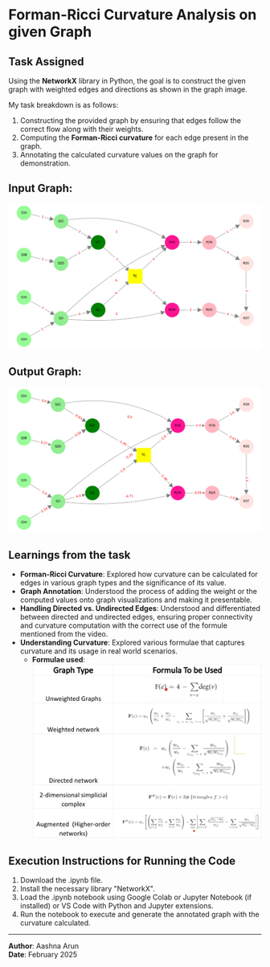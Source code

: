 # Forman-Ricci Curvature Analysis on given Graph

## Task Assigned

Using the **NetworkX** library in Python, the goal is to construct the given graph with weighted edges and directions as shown in the graph image. 

My task breakdown is as follows:

1. Constructing the provided graph by ensuring that edges follow the correct flow along with their weights.
2. Computing the **Forman-Ricci curvature** for each edge present in the graph.
3. Annotating the calculated curvature values on the graph for demonstration.

## Input Graph:
![Graph Input](images/UpdatedInputGraph.png)

## Output Graph:
![Graph Output](images/UpdatedOutputGraph.png)

## Learnings from the task

- **Forman-Ricci Curvature**: Explored how curvature can be calculated for edges in various graph types and the significance of its value.
- **Graph Annotation**: Understood the process of adding the weight or the computed values onto graph visualizations and making it presentable.
- **Handling Directed vs. Undirected Edges**: Understood and differentiated between directed and undirected edges, ensuring proper connectivity and curvature computation with the correct use of the formule mentioned from the video.
- **Understanding Curvature**: Explored various formulae that captures curvature and its usage in real world scenarios.
    - **Formulae used**:
    ![Graph Input](images/Formulae.png)
        
## Execution Instructions for Running the Code

1. Download the .ipynb file.
1. Install the necessary library "NetworkX".
2. Load the .ipynb notebook using Google Colab or Jupyter Notebook (if installed) or VS Code with Python and Jupyter extensions.
3. Run the notebook to execute and generate the annotated graph with the curvature calculated.

---
**Author**: Aashna Arun  
**Date**: February 2025  

